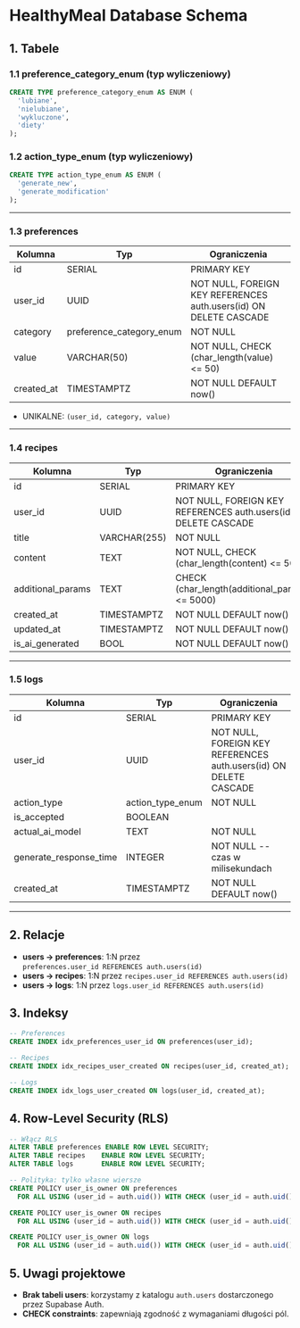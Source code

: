 # HealthyMeal Database Schema

## 1. Tabele

### 1.1 preference_category_enum (typ wyliczeniowy)

```sql
CREATE TYPE preference_category_enum AS ENUM (
  'lubiane',
  'nielubiane',
  'wykluczone',
  'diety'
);
```

### 1.2 action_type_enum (typ wyliczeniowy)

```sql
CREATE TYPE action_type_enum AS ENUM (
  'generate_new',
  'generate_modification'
);
```

---

### 1.3 preferences

| Kolumna    | Typ                      | Ograniczenia                                                      |
| ---------- | ------------------------ | ----------------------------------------------------------------- |
| id         | SERIAL                   | PRIMARY KEY                                                       |
| user_id    | UUID                     | NOT NULL, FOREIGN KEY REFERENCES auth.users(id) ON DELETE CASCADE |
| category   | preference_category_enum | NOT NULL                                                          |
| value      | VARCHAR(50)              | NOT NULL, CHECK (char_length(value) <= 50)                        |
| created_at | TIMESTAMPTZ              | NOT NULL DEFAULT now()                                            |

- UNIKALNE: `(user_id, category, value)`

---

### 1.4 recipes

| Kolumna           | Typ          | Ograniczenia                                                      |
| ----------------- | ------------ | ----------------------------------------------------------------- |
| id                | SERIAL       | PRIMARY KEY                                                       |
| user_id           | UUID         | NOT NULL, FOREIGN KEY REFERENCES auth.users(id) ON DELETE CASCADE |
| title             | VARCHAR(255) | NOT NULL                                                          |
| content           | TEXT         | NOT NULL, CHECK (char_length(content) <= 5000)                    |
| additional_params | TEXT         | CHECK (char_length(additional_params) <= 5000)                    |
| created_at        | TIMESTAMPTZ  | NOT NULL DEFAULT now()                                            |
| updated_at        | TIMESTAMPTZ  | NOT NULL DEFAULT now()                                            |
| is_ai_generated   | BOOL         | NOT NULL DEFAULT now()                                            |

---

### 1.5 logs

| Kolumna                | Typ              | Ograniczenia                                                      |
| ---------------------- | ---------------- | ----------------------------------------------------------------- |
| id                     | SERIAL           | PRIMARY KEY                                                       |
| user_id                | UUID             | NOT NULL, FOREIGN KEY REFERENCES auth.users(id) ON DELETE CASCADE |
| action_type            | action_type_enum | NOT NULL                                                          |
| is_accepted            | BOOLEAN          |                                                                   |
| actual_ai_model        | TEXT             | NOT NULL                                                          |
| generate_response_time | INTEGER          | NOT NULL -- czas w milisekundach                                  |
| created_at             | TIMESTAMPTZ      | NOT NULL DEFAULT now()                                            |

---

## 2. Relacje

- **users → preferences**: 1:N przez `preferences.user_id REFERENCES auth.users(id)`
- **users → recipes**: 1:N przez `recipes.user_id REFERENCES auth.users(id)`
- **users → logs**: 1:N przez `logs.user_id REFERENCES auth.users(id)`

## 3. Indeksy

```sql
-- Preferences
CREATE INDEX idx_preferences_user_id ON preferences(user_id);

-- Recipes
CREATE INDEX idx_recipes_user_created ON recipes(user_id, created_at);

-- Logs
CREATE INDEX idx_logs_user_created ON logs(user_id, created_at);
```

## 4. Row-Level Security (RLS)

```sql
-- Włącz RLS
ALTER TABLE preferences ENABLE ROW LEVEL SECURITY;
ALTER TABLE recipes    ENABLE ROW LEVEL SECURITY;
ALTER TABLE logs       ENABLE ROW LEVEL SECURITY;

-- Polityka: tylko własne wiersze
CREATE POLICY user_is_owner ON preferences
  FOR ALL USING (user_id = auth.uid()) WITH CHECK (user_id = auth.uid());

CREATE POLICY user_is_owner ON recipes
  FOR ALL USING (user_id = auth.uid()) WITH CHECK (user_id = auth.uid());

CREATE POLICY user_is_owner ON logs
  FOR ALL USING (user_id = auth.uid()) WITH CHECK (user_id = auth.uid());
```

## 5. Uwagi projektowe

- **Brak tabeli users**: korzystamy z katalogu `auth.users` dostarczonego przez Supabase Auth.
- **CHECK constraints**: zapewniają zgodność z wymaganiami długości pól.
